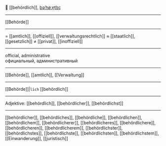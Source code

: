 🏢 [[behördlich]], [bəˈhøːɐ̯tlɪç](https://youglish.com/pronounce/behördlich/german)

---
[[Behörde]]

---
= [[amtlich]], [[offiziell]], [[verwaltungsrechtlich]]
≈ [[staatlich]], [[gesetzlich]]
≠ [[privat]], [[inoffiziell]]

---
official, administrative  
официальный, административный

---
[[Behörde]], [[amtlich]], [[Verwaltung]]

---
[[Behörde]]|`lich`
[[behördlich]]


---
Adjektive: [[behördlich]], [[behördlicher]], [[behördlichst]]

---
[[behördlicher]], [[behördliches]], [[behördliche]], [[behördlichen]], [[behördlichem]], [[behördlicherer]], [[behördlicheres]], [[behördlichere]], [[behördlicheren]], [[behördlicherem]], [[behördlichster]], [[behördlichstes]], [[behördlichste]], [[behördlichsten]], [[behördlichstem]], [[Einwanderung]], [[juristisch]]